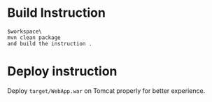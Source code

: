 

# Build Instruction


```
$workspace\
mvn clean package
and build the instruction .

```

# Deploy instruction

Deploy ```target/WebApp.war``` on Tomcat properly for better experience.

